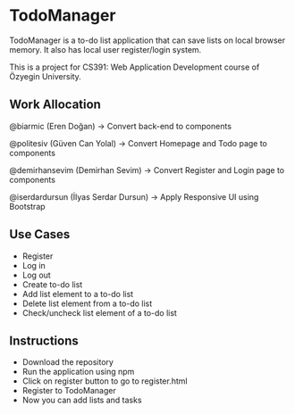 # TodoManager
TodoManager is a to-do list application that can save lists on local browser memory. It also has local user register/login system.

This is a project for CS391: Web Application Development course of Özyegin University.

## Work Allocation

@biarmic (Eren Doğan) -> Convert back-end to components

@politesiv (Güven Can Yolal) -> Convert Homepage and Todo page to components

@demirhansevim (Demirhan Sevim) -> Convert Register and Login page to components

@iserdardursun (İlyas Serdar Dursun) -> Apply Responsive UI using Bootstrap

## Use Cases
* Register
* Log in
* Log out
* Create to-do list
* Add list element to a to-do list
* Delete list element from a to-do list
* Check/uncheck list element of a to-do list

## Instructions
* Download the repository
* Run the application using npm
* Click on register button to go to register.html
* Register to TodoManager
* Now you can add lists and tasks
